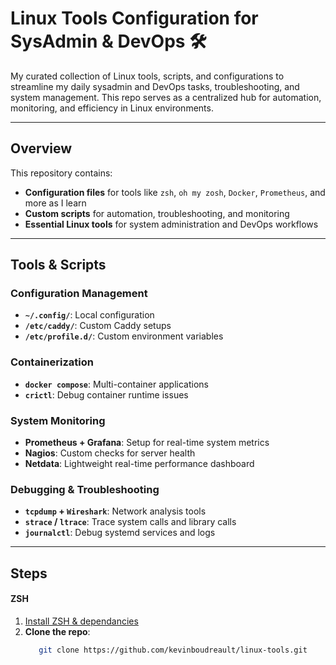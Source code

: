 # Linux Tools Configuration for SysAdmin & DevOps 🛠️

My curated collection of Linux tools, scripts, and configurations to streamline my daily sysadmin and DevOps tasks, troubleshooting, and system management. This repo serves as a centralized hub for automation, monitoring, and efficiency in Linux environments.

---


## Overview

This repository contains:

- **Configuration files** for tools like `zsh`, `oh my zosh`, `Docker`, `Prometheus`, and more as I learn
- **Custom scripts** for automation, troubleshooting, and monitoring
- **Essential Linux tools** for system administration and DevOps workflows

---


## Tools & Scripts

### Configuration Management
- **`~/.config/`**: Local configuration
- **`/etc/caddy/`**: Custom Caddy setups
- **`/etc/profile.d/`**: Custom environment variables

### Containerization
- **`docker compose`**: Multi-container applications
- **`crictl`**: Debug container runtime issues

### System Monitoring
- **Prometheus + Grafana**: Setup for real-time system metrics
- **Nagios**: Custom checks for server health
- **Netdata**: Lightweight real-time performance dashboard

### Debugging & Troubleshooting
- **`tcpdump` + `Wireshark`**: Network analysis tools
- **`strace` / `ltrace`**: Trace system calls and library calls
- **`journalctl`**: Debug systemd services and logs

---


## Steps

#### ZSH
1. [Install ZSH & dependancies](https://github.com/ohmyzsh/ohmyzsh/wiki/Installing-ZSH)
2. **Clone the repo**:
   ```bash
      git clone https://github.com/kevinboudreault/linux-tools.git
   ```

